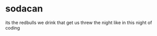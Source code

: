 sodacan
=======

its the redbulls we drink that get us threw the night like in this night of coding
